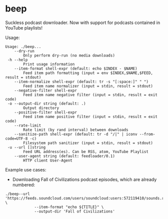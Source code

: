 # beep

Suckless podcast downloader. Now with support for podcasts contained in YouTube playlists!


Usage:

```
Usage: ./beep...
    --dry-run
    	Only perform dry-run (no media downloads)
 -h --help
    	Print usage information
    --item-format shell-expr (default: echo $INDEX - $NAME)
    	Feed item path formatting (input = env $INDEX,$NAME,$FEED, result = stdout)
    --item-normalize shell-expr (default: tr -s "[:space:]" " ")
    	Feed item name normalizer (input = stdin, result = stdout)
    --negative-filter shell-expr
    	Feed item name negative filter (input = stdin, result = exit code)
 -o --output-dir string (default: .)
    	Output directory
    --positive-filter shell-expr
    	Feed item name positive filter (input = stdin, result = exit code)
    --rate-limit
    	Rate limit (by rand interval) between downloads
    --sanitize-path shell-expr (default: tr -d "/|" | iconv --from-code=UTF-8 -c)
    	Filesystem path sanitizer (input = stdin, result = stdout)
 -u --url []string
    	Feed URL address(es). Can be RSS, atom, YouTube Playlist
    --user-agent string (default: feedloader/0.1)
    	HTTP client User-Agent
```

Example use cases:

- Downloading Fall of Civilizations podcast episodes, which are already numbered:
```
./beep--url 'https://feeds.soundcloud.com/users/soundcloud:users:572119410/sounds.rss' \
             --item-format "echo ${TITLE}" \
             --output-dir 'Fall of Civilizations'
```
